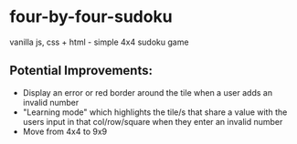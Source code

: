 # four-by-four-sudoku
vanilla js, css + html - simple 4x4 sudoku game




## Potential Improvements: 
- Display an error or red border around the tile when a user adds an invalid number
- "Learning mode" which highlights the tile/s that share a value with the users input in that col/row/square
  when they enter an invalid number
- Move from 4x4 to 9x9 
